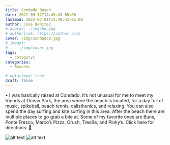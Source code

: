 ```yaml
---
title: Condado Beach
date: 2022-09-12T14:49:43-05:00
lastmod: 2022-07-01T14:49:43-05:00
author: Jose Benitez
# avatar: ./img/hd.jpg
# authorlink: https://author.site
cover: /img/condado0.jpg
# images:
#   - ./img/cover.jpg
tags:
  - category1
categories:
  - Beaches

# nolastmod: true
draft: false
---
```


• I was basically raised at Condado. It’s not unusual for me to meet my friends at Ocean Park, the area where the beach is located, for a day full of music, spikeball, beach tennis, calisthenics, and relaxing. You can also spend the day surfing and kite surfing in this area. After the beach there are multiple places to go grab a bite at. Some of my favorite ones are Buns, Ponte Fresco, Marco’s Pizza, Crush, TresBe, and Pinky’s. Click here for directions: [🧭](https://www.google.com/maps/place/Condado+Beach/@18.4599414,-66.1138224,14z/data=!3m1!4b1!4m5!3m4!1s0x8c036f3b94203863:0xecf4ccda1ac75ea5!8m2!3d18.4599451!4d-66.0779437)

![alt text](/img/condado0.jpg)
![alt text](/img/condado1.png)
